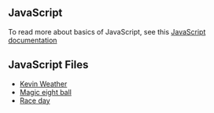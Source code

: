 ## JavaScript
To read more about basics of JavaScript, see this [JavaScript documentation](https://stacykioko.github.io/Technical-Documentation_Page/)

## JavaScript Files

- [Kevin Weather](https://github.com/StacyKioko/JavaScript_exercises/tree/main/0x01-Kevin_scale.js)
- [Magic eight ball](https://github.com/StacyKioko/JavaScript_exercises/tree/main/0x02-Magic_eight_ball.js)
- [Race day](https://github.com/StacyKioko/JavaScript_exercises/tree/main/0x03-Race_day.js)
